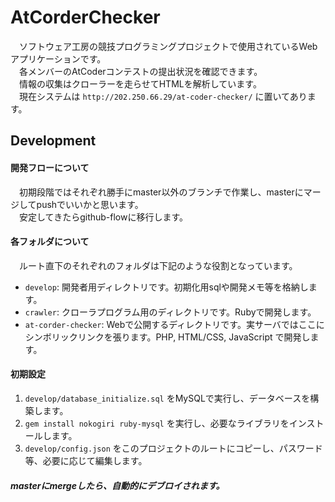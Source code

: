 AtCorderChecker
===============

　ソフトウェア工房の競技プログラミングプロジェクトで使用されているWebアプリケーションです。  
　各メンバーのAtCoderコンテストの提出状況を確認できます。  
　情報の収集はクローラーを走らせてHTMLを解析しています。  
　現在システムは `http://202.250.66.29/at-coder-checker/` に置いてあります。

Development
-----------
#### 開発フローについて
　初期段階ではそれぞれ勝手にmaster以外のブランチで作業し、masterにマージしてpushでいいかと思います。  
　安定してきたらgithub-flowに移行します。

#### 各フォルダについて
　ルート直下のそれぞれのフォルダは下記のような役割となっています。  

- `develop`: 開発者用ディレクトリです。初期化用sqlや開発メモ等を格納します。
- `crawler`: クローラプログラム用のディレクトリです。Rubyで開発します。
- `at-corder-checker`: Webで公開するディレクトリです。実サーバではここにシンボリックリンクを張ります。PHP, HTML/CSS, JavaScript で開発します。

#### 初期設定

1. `develop/database_initialize.sql` をMySQLで実行し、データベースを構築します。
2. `gem install nokogiri ruby-mysql` を実行し、必要なライブラリをインストールします。
3. `develop/config.json` をこのプロジェクトのルートにコピーし、パスワード等、必要に応じて編集します。

##### masterにmergeしたら、自動的にデブロイされます。
